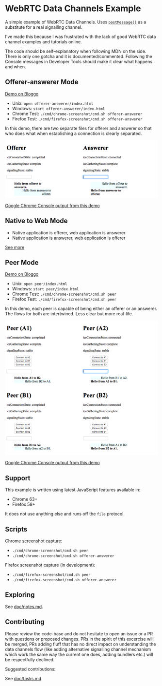 # WebRTC Data Channels Example

A simple example of WebRTC Data Channels.
Uses [`postMessage()`](https://developer.mozilla.org/en-US/docs/Web/API/Window/postMessage) as a substitute for a real signalling channel.

I've made this because I was frustrated with the lack of good WebRTC data channel examples and tutorials online.

The code should be self-explanatory when following MDN on the side. There is only one gotcha and it is documented/commented. Following the Console messages in Developer Tools should make it clear what happens and when.

## Offerer-answerer Mode

[Demo on Bloggo](https://bloggo.herokuapp.com/webrtc-data-channel-demo/src/offerer-answerer/)

- Unix: `open offerer-answerer/index.html`
- Windows: `start offerer-answerer/index.html`
- Chrome Test: `./cmd/chrome-screenshot/cmd.sh offerer-answerer`
- Firefox Test: `./cmd/firefox-screenshot/cmd.sh offerer-answerer`

In this demo, there are two separate files for offerer and answerer so that who does what when establishing a connection is clearly separated.

![Google Chrome screenshot of this demo](src/offerer-answerer/screenshot.png)

[Google Chrome Console output from this demo](/src/offerer-answerer/console.log)

## Native to Web Mode

- Native application is offerer, web application is answerer
- Native application is answerer, web application is offerer

[See more](src/native-to-web/README.md)

## Peer Mode

[Demo on Bloggo](https://bloggo.herokuapp.com/webrtc-data-channel-demo/src/peer/)

- Unix: `open peer/index.html`
- Windows: `start peer/index.html`
- Chrome Test: `./cmd/chrome-screenshot/cmd.sh peer`
- Firefox Test: `./cmd/firefox-screenshot/cmd.sh peer`

In this demo, each peer is capable of being either an offerer or an answerer. The flows for both are intertwined. Less clear but more real-life.

![Google Chrome screenshot of this demo](src/peer/screenshot.png)

[Google Chrome Console output from this demo](/src/peer/console.log)

## Support

This example is written using latest JavaScript features available in:

- Chrome 63+
- Firefox 58+

It does not use anything else and runs off the `file` protocol.

## Scripts

Chrome screenshot capture:

- `./cmd/chrome-screenshot/cmd.sh peer`
- `./cmd/chrome-screenshot/cmd.sh offerer-answerer`

Firefox screenshot capture (in development):

- `./cmd/firefox-screenshot/cmd.sh peer`
- `./cmd/firefox-screenshot/cmd.sh offerer-answerer`

## Exploring

See [doc/notes.md](doc/notes.md).

## Contributing

Please review the code-base and do not hesitate to open an issue or a PR with questions or proposed changes. PRs in the spirit of this excercise will be merged, PRs adding fluff that has no direct impact on understanding the data channels flow (like adding alternative signalling channel mechanism which work the same way the current one does, adding bundlers etc.) will be respectfully declined.

Suggested contributions:

See [doc/tasks.md](doc/tasks.md).
